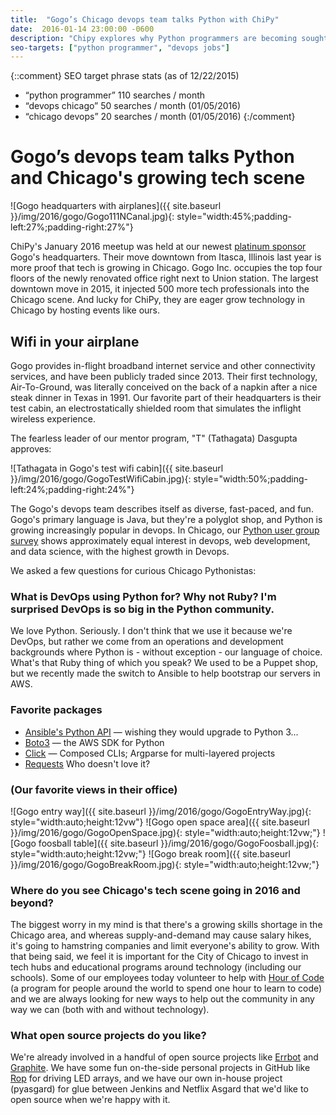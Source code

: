 ```yaml
---
title:  "Gogo’s Chicago devops team talks Python with ChiPy"
date:  2016-01-14 23:00:00 -0600
description: "Chipy explores why Python programmers are becoming sought after for roles in devops in Chicago with Gogo’s Chicago devops team."
seo-targets: ["python programmer", "devops jobs"]
---
```


{::comment}
SEO target phrase stats (as of 12/22/2015)
* “python programmer” 110 searches / month
* “devops chicago” 50 searches / month (01/05/2016)
* “chicago devops” 20 searches / month (01/05/2016)
{:/comment}


# Gogo’s devops team talks Python and Chicago's growing tech scene

![Gogo headquarters with airplanes]({{ site.baseurl }}/img/2016/gogo/Gogo111NCanal.jpg){: style="width:45%;padding-left:27%;padding-right:27%"}

ChiPy's January 2016 meetup was held at our newest [platinum
sponsor]() Gogo's headquarters. Their move downtown from Itasca, Illinois last
year is more proof that tech is growing in Chicago.
Gogo Inc. occupies the
top four floors of the newly renovated office right next to Union station.
The largest downtown move in 2015, it injected 500 more tech professionals
into the Chicago scene. And lucky for ChiPy, they are eager grow technology
in Chicago by hosting events like ours.


## Wifi in your airplane

Gogo provides in-flight broadband internet service and other
connectivity services, and have been publicly traded since 2013.
Their first technology, Air-To-Ground, was literally conceived on the
back of a napkin after a nice steak dinner in Texas in 1991.
Our favorite part of their headquarters is their test cabin, an
electrostatically shielded room that simulates the inflight wireless
experience.

The fearless leader of our mentor program, "T" (Tathagata) Dasgupta
approves:

![Tathagata in Gogo's test wifi cabin]({{ site.baseurl }}/img/2016/gogo/GogoTestWifiCabin.jpg){: style="width:50%;padding-left:24%;padding-right:24%"}


The Gogo's devops team describes itself as diverse, fast-paced, and fun.
Gogo's primary language is Java, but they're a polyglot shop, and
Python is growing increasingly popular in devops. In Chicago,
our [Python user group survey][survey-Q42015]
shows approximately equal interest in devops, web development,
and data science, with the highest growth in Devops.

We asked a few questions for curious Chicago Pythonistas:


### What is DevOps using Python for? Why not Ruby? I'm surprised DevOps is so big in the Python community.

We love Python. Seriously. I don't think that we use it because we're DevOps, but rather we come from an operations and development backgrounds where Python is - without exception - our language of choice. What's that Ruby thing of which you speak? We used to be a Puppet shop, but we recently made the switch to Ansible to help bootstrap our servers in AWS.


### Favorite packages

* [Ansible's Python API](http://docs.ansible.com/ansible/developing_api.html) — wishing they would upgrade to Python 3...
* [Boto3](https://boto3.readthedocs.org/en/latest/) — the AWS SDK for Python
* [Click](http://click.pocoo.org/5/) — Composed CLIs; Argparse for multi-layered projects
* [Requests](http://docs.python-requests.org/en/latest/) Who doesn't love it?


### (Our favorite views in their office)

![Gogo entry way]({{ site.baseurl }}/img/2016/gogo/GogoEntryWay.jpg){: style="width:auto;height:12vw"}
![Gogo open space area]({{ site.baseurl }}/img/2016/gogo/GogoOpenSpace.jpg){: style="width:auto;height:12vw;"}
![Gogo foosball table]({{ site.baseurl }}/img/2016/gogo/GogoFoosball.jpg){: style="width:auto;height:12vw;"}
![Gogo break room]({{ site.baseurl }}/img/2016/gogo/GogoBreakRoom.jpg){: style="width:auto;height:12vw;"}


### Where do you see Chicago's tech scene going in 2016 and beyond?

The biggest worry in my mind is that there's a growing skills shortage in the Chicago area, and whereas supply-and-demand may cause salary hikes, it's going to hamstring companies and limit everyone's ability to grow. With that being said, we feel it is important for the City of Chicago to invest in tech hubs and educational programs around technology (including our schools). Some of our employees today volunteer to help with [Hour of Code](http://www.code.org) (a program for people around the world to spend one hour to learn to code) and we are always looking for new ways to help out the community in any way we can (both with and without technology).


### What open source projects do you like?

We're already involved in a handful of open source projects like [Errbot](http://errbot.io/) and [Graphite](https://github.com/graphite-project/). We have some fun on-the-side personal projects in GitHub like [Rop](https://github.com/ak15199/rop) for driving LED arrays, and we have our own in-house project (pyasgard) for glue between Jenkins and Netflix Asgard that we'd like to open source when we're happy with it.




[survey-Q42015]: http://tanyaschlusser.github.io/tmp/python-shops/2016/02/survey
[python_java]: https://dzone.com/articles/learn-python-overtakes-learn-java
